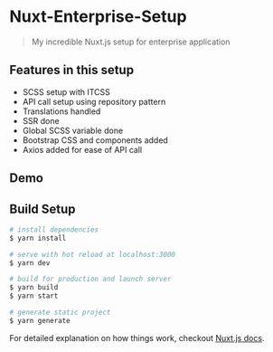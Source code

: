 # Nuxt-Enterprise-Setup

> My incredible Nuxt.js setup for enterprise application

## Features in this setup

* SCSS setup with ITCSS
* API call setup using repository pattern
* Translations handled
* SSR done
* Global SCSS variable done
* Bootstrap CSS and components added
* Axios added for ease of API call

## Demo



## Build Setup

``` bash
# install dependencies
$ yarn install

# serve with hot reload at localhost:3000
$ yarn dev

# build for production and launch server
$ yarn build
$ yarn start

# generate static project
$ yarn generate
```

For detailed explanation on how things work, checkout [Nuxt.js docs](https://nuxtjs.org).
